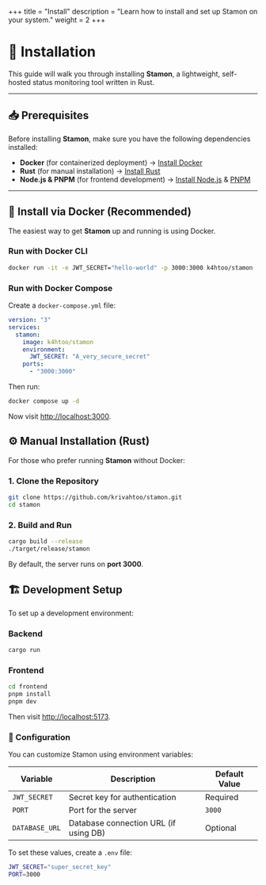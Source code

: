 +++
title = "Install"
description = "Learn how to install and set up Stamon on your system."
weight = 2
+++

# 🚀 Installation

This guide will walk you through installing **Stamon**, a lightweight, self-hosted status monitoring tool written in Rust.

---

## 📥 Prerequisites

Before installing **Stamon**, make sure you have the following dependencies installed:

- **Docker** (for containerized deployment) → [Install Docker](https://docs.docker.com/get-docker/)
- **Rust** (for manual installation) → [Install Rust](https://www.rust-lang.org/tools/install)
- **Node.js & PNPM** (for frontend development) → [Install Node.js](https://nodejs.org/en) & [PNPM](https://pnpm.io/installation)

---

## 🐳 Install via Docker (Recommended)

The easiest way to get **Stamon** up and running is using Docker.

### **Run with Docker CLI**

```sh
docker run -it -e JWT_SECRET="hello-world" -p 3000:3000 k4htoo/stamon
```

### **Run with Docker Compose**

Create a `docker-compose.yml` file:

```yml
version: "3"
services:
  stamon:
    image: k4htoo/stamon
    environment:
      JWT_SECRET: "A_very_secure_secret"
    ports:
      - "3000:3000"
```

Then run:

```sh
docker compose up -d
```

Now visit <http://localhost:3000>.

## ⚙️ Manual Installation (Rust)

For those who prefer running **Stamon** without Docker:

### 1. Clone the Repository

```sh
git clone https://github.com/krivahtoo/stamon.git
cd stamon
```

### 2. Build and Run

```sh
cargo build --release
./target/release/stamon
```

By default, the server runs on **port 3000**.

## 🏗️ Development Setup

To set up a development environment:

### Backend

```sh
cargo run
```

### Frontend

```sh
cd frontend
pnpm install
pnpm dev
```

Then visit <http://localhost:5173>.

### 📝 Configuration

You can customize Stamon using environment variables:


|Variable       | Description                           |Default Value  |
|---------------|---------------------------------------|---------------|
|`JWT_SECRET`   | Secret key for authentication         | Required      |
|`PORT`	        | Port for the server                   | `3000`        |
|`DATABASE_URL` | Database connection URL (if using DB) | Optional      |

To set these values, create a `.env` file:

```sh
JWT_SECRET="super_secret_key"
PORT=3000
```
